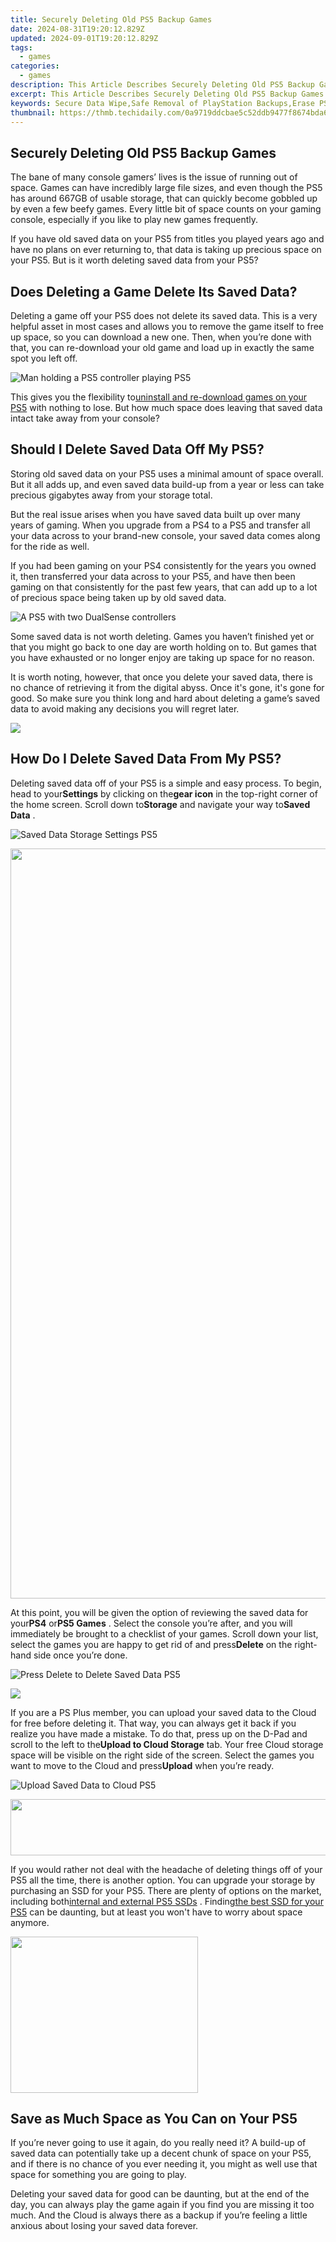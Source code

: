 ```yaml
---
title: Securely Deleting Old PS5 Backup Games
date: 2024-08-31T19:20:12.829Z
updated: 2024-09-01T19:20:12.829Z
tags:
  - games
categories:
  - games
description: This Article Describes Securely Deleting Old PS5 Backup Games
excerpt: This Article Describes Securely Deleting Old PS5 Backup Games
keywords: Secure Data Wipe,Safe Removal of PlayStation Backups,Erase PS5 Game Archives Safely,Protected Deletion of Sony PS5 Saved Games,Encrypted Elimination for PS5 Save Files,Secure Clearance of Old PS5 Game Data,Privacy-Focused PSP5 Backup Removal Guide
thumbnail: https://thmb.techidaily.com/0a9719ddcbae5c52ddb9477f8674bda6f7443fbaaf23c9836dcb573723ce4b8e.jpg
---
```


## Securely Deleting Old PS5 Backup Games

 The bane of many console gamers’ lives is the issue of running out of space. Games can have incredibly large file sizes, and even though the PS5 has around 667GB of usable storage, that can quickly become gobbled up by even a few beefy games. Every little bit of space counts on your gaming console, especially if you like to play new games frequently.

 If you have old saved data on your PS5 from titles you played years ago and have no plans on ever returning to, that data is taking up precious space on your PS5\. But is it worth deleting saved data from your PS5?

## Does Deleting a Game Delete Its Saved Data?

 Deleting a game off your PS5 does not delete its saved data. This is a very helpful asset in most cases and allows you to remove the game itself to free up space, so you can download a new one. Then, when you’re done with that, you can re-download your old game and load up in exactly the same spot you left off.

![Man holding a PS5 controller playing PS5](https://static1.makeuseofimages.com/wordpress/wp-content/uploads/2022/10/Man-holding-a-ps5-controller-playing-ps5.jpg)

 This gives you the flexibility to[uninstall and re-download games on your PS5](https://www.makeuseof.com/how-to-uninstall-and-redownload-ps5-games/) with nothing to lose. But how much space does leaving that saved data intact take away from your console?

## Should I Delete Saved Data Off My PS5?

 Storing old saved data on your PS5 uses a minimal amount of space overall. But it all adds up, and even saved data build-up from a year or less can take precious gigabytes away from your storage total.

 But the real issue arises when you have saved data built up over many years of gaming. When you upgrade from a PS4 to a PS5 and transfer all your data across to your brand-new console, your saved data comes along for the ride as well.

 If you had been gaming on your PS4 consistently for the years you owned it, then transferred your data across to your PS5, and have then been gaming on that consistently for the past few years, that can add up to a lot of precious space being taken up by old saved data.

![A PS5 with two DualSense controllers](https://static1.makeuseofimages.com/wordpress/wp-content/uploads/2022/10/PS5-user-interface.jpg)

 Some saved data is not worth deleting. Games you haven’t finished yet or that you might go back to one day are worth holding on to. But games that you have exhausted or no longer enjoy are taking up space for no reason.

 It is worth noting, however, that once you delete your saved data, there is no chance of retrieving it from the digital abyss. Once it's gone, it's gone for good. So make sure you think long and hard about deleting a game’s saved data to avoid making any decisions you will regret later.

<!-- affiliate ads begin -->
<a href="https://shop.manycam.com/order/checkout.php?PRODS=17728032&QTY=1&AFFILIATE=108875&CART=1"><img src="https://secure.avangate.com/images/merchant/8230bea7d54bcdf99cdfe85cb07313d5/mcaffbanner920x120.png" border="0"></a>
<!-- affiliate ads end -->
## How Do I Delete Saved Data From My PS5?

 Deleting saved data off of your PS5 is a simple and easy process. To begin, head to your**Settings** by clicking on the**gear icon** in the top-right corner of the home screen. Scroll down to**Storage** and navigate your way to**Saved Data** .

![Saved Data Storage Settings PS5](https://static1.makeuseofimages.com/wordpress/wp-content/uploads/2023/07/saved-data-storage-settings-ps5.jpg)

<!-- affiliate ads begin -->
<a href="https://ukaidot.sjv.io/c/5597632/1793233/19578" target="_top" id="1793233"><img src="//a.impactradius-go.com/display-ad/19578-1793233" border="0" alt="" width="1200" height="1200"/></a><img height="0" width="0" src="https://imp.pxf.io/i/5597632/1793233/19578" style="position:absolute;visibility:hidden;" border="0" />
<!-- affiliate ads end -->
 At this point, you will be given the option of reviewing the saved data for your**PS4** or**PS5 Games** . Select the console you’re after, and you will immediately be brought to a checklist of your games. Scroll down your list, select the games you are happy to get rid of and press**Delete** on the right-hand side once you’re done.

![Press Delete to Delete Saved Data PS5](https://static1.makeuseofimages.com/wordpress/wp-content/uploads/2023/07/press-delete-to-delete-saved-data-ps5.jpg)

<!-- affiliate ads begin -->
<a href="https://store.absolute.com/order/checkout.php?PRODS=4601998&QTY=1&AFFILIATE=108875&CART=1"><img src="https://secure.avangate.com/images/merchant/ef70e26a0b5da778eda3f48014d087cd/728x90_larger-shield.jpg" border="0"></a>
<!-- affiliate ads end -->
 If you are a PS Plus member, you can upload your saved data to the Cloud for free before deleting it. That way, you can always get it back if you realize you have made a mistake. To do that, press up on the D-Pad and scroll to the left to the**Upload to Cloud Storage** tab. Your free Cloud storage space will be visible on the right side of the screen. Select the games you want to move to the Cloud and press**Upload** when you’re ready.

![Upload Saved Data to Cloud PS5](https://static1.makeuseofimages.com/wordpress/wp-content/uploads/2023/07/upload-saved-data-to-cloud-ps5.jpg)

<!-- affiliate ads begin -->
<a href="https://laganoo.pxf.io/c/5597632/1657399/16446" target="_top" id="1657399"><img src="//a.impactradius-go.com/display-ad/16446-1657399" border="0" alt="" width="728" height="90"/></a><img height="0" width="0" src="https://imp.pxf.io/i/5597632/1657399/16446" style="position:absolute;visibility:hidden;" border="0" />
<!-- affiliate ads end -->
 If you would rather not deal with the headache of deleting things off of your PS5 all the time, there is another option. You can upgrade your storage by purchasing an SSD for your PS5\. There are plenty of options on the market, including both[internal and external PS5 SSDs](https://www.makeuseof.com/internal-vs-external-ps5-ssd-how-to-choose/) . Finding[the best SSD for your PS5](https://www.makeuseof.com/best-m2-ssd-for-ps5/) can be daunting, but at least you won't have to worry about space anymore.

<!-- affiliate ads begin -->
<a href="https://printrendy.pxf.io/c/5597632/1453721/17020" target="_top" id="1453721"><img src="//a.impactradius-go.com/display-ad/17020-1453721" border="0" alt="" width="300" height="250"/></a><img height="0" width="0" src="https://imp.pxf.io/i/5597632/1453721/17020" style="position:absolute;visibility:hidden;" border="0" />
<!-- affiliate ads end -->
## Save as Much Space as You Can on Your PS5

 If you’re never going to use it again, do you really need it? A build-up of saved data can potentially take up a decent chunk of space on your PS5, and if there is no chance of you ever needing it, you might as well use that space for something you are going to play.

 Deleting your saved data for good can be daunting, but at the end of the day, you can always play the game again if you find you are missing it too much. And the Cloud is always there as a backup if you’re feeling a little anxious about losing your saved data forever.


<ins class="adsbygoogle"
     style="display:block"
     data-ad-format="autorelaxed"
     data-ad-client="ca-pub-7571918770474297"
     data-ad-slot="1223367746"></ins>



<ins class="adsbygoogle"
     style="display:block"
     data-ad-client="ca-pub-7571918770474297"
     data-ad-slot="8358498916"
     data-ad-format="auto"
     data-full-width-responsive="true"></ins>


